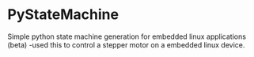 # PyStateMachine
Simple python state machine generation for embedded linux applications (beta)
-used this to control a stepper motor on a embedded linux device.
